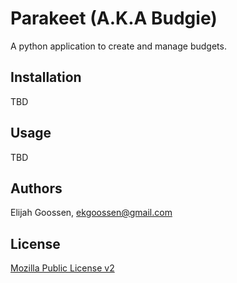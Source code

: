 # Parakeet (A.K.A Budgie)
A python application to create and manage budgets.

## Installation
TBD

## Usage
TBD

## Authors
Elijah Goossen, ekgoossen@gmail.com

## License
[Mozilla Public License v2](https://mozilla.org/MPL/2.0/)
